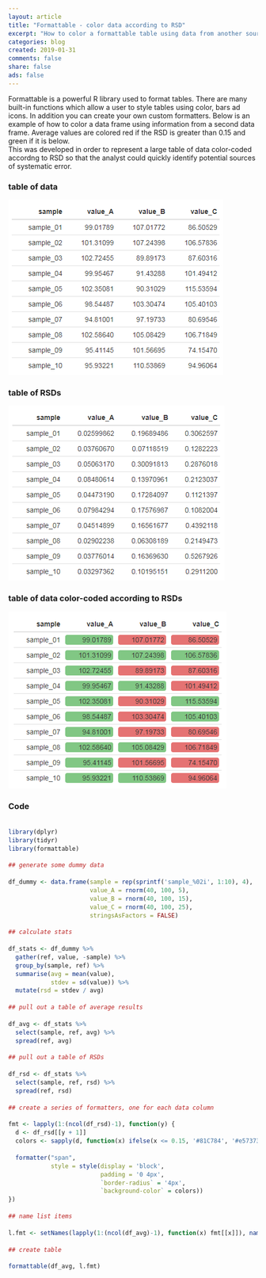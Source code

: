 ```yaml
---
layout: article
title: "Formattable - color data according to RSD"
excerpt: "How to color a formattable table using data from another source.  This is useful in coloring a table of averages according to RSD"
categories: blog
created: 2019-01-31
comments: false
share: false
ads: false
---
```


Formattable is a powerful R library used to format tables.  There are many built-in functions which allow a user to style tables using color, bars ad icons.  In addition you can create your own custom formatters.  Below is an example of how to color a data frame using information from a second data frame.  Average values are colored red if the RSD is greater than 0.15 and green if it is below.  
This was developed in order to represent a large table of data color-coded accordng to RSD so that the analyst could quickly identify potential sources of systematic error.

### table of data

![](/images/post-images/2019-01-31-formattable/table_avg.png)

### table of RSDs

![](/images/post-images/2019-01-31-formattable/table_rsd.png)

### table of data color-coded according to RSDs

![](/images/post-images/2019-01-31-formattable/table_color.png)

### Code

```r

library(dplyr)
library(tidyr)
library(formattable)

## generate some dummy data

df_dummy <- data.frame(sample = rep(sprintf('sample_%02i', 1:10), 4),
                       value_A = rnorm(40, 100, 5),
                       value_B = rnorm(40, 100, 15),
                       value_C = rnorm(40, 100, 25),
                       stringsAsFactors = FALSE)

## calculate stats

df_stats <- df_dummy %>%
  gather(ref, value, -sample) %>%
  group_by(sample, ref) %>%
  summarise(avg = mean(value), 
            stdev = sd(value)) %>%
  mutate(rsd = stdev / avg)

## pull out a table of average results

df_avg <- df_stats %>%
  select(sample, ref, avg) %>%
  spread(ref, avg)

## pull out a table of RSDs

df_rsd <- df_stats %>%
  select(sample, ref, rsd) %>%
  spread(ref, rsd)

## create a series of formatters, one for each data column

fmt <- lapply(1:(ncol(df_rsd)-1), function(y) {
  d <- df_rsd[[y + 1]]
  colors <- sapply(d, function(x) ifelse(x <= 0.15, '#81C784', '#e57373'))
  
  formatter("span", 
            style = style(display = 'block',
                          padding = '0 4px',
                          `border-radius` = '4px',
                          `background-color` = colors))
})

## name list items 

l.fmt <- setNames(lapply(1:(ncol(df_avg)-1), function(x) fmt[[x]]), names(df_avg)[2:ncol(df_avg)])

## create table

formattable(df_avg, l.fmt)


```
